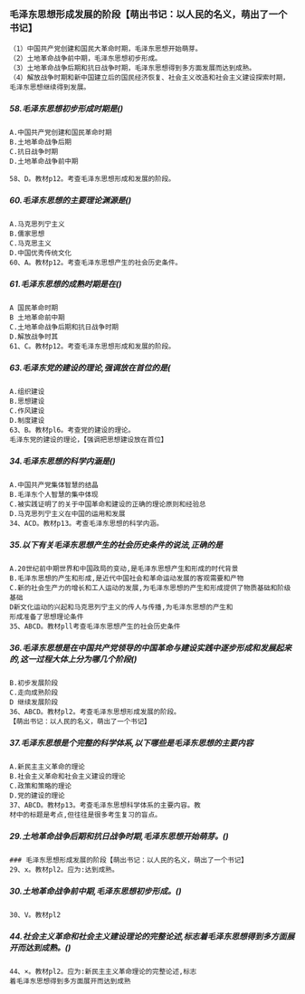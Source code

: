 ### 毛泽东思想形成发展的阶段【萌出书记：以人民的名义，萌出了一个书记】
    （1）中国共产党创建和国民大革命时期，毛泽东思想开始萌芽。
    （2）土地革命战争前中期，毛泽东思想初步形成。
    （3）土地革命战争后期和抗日战争时期，毛泽东思想得到多方面发展而达到成熟。
    （4）解放战争时期和新中国建立后的国民经济恢复、社会主义改造和社会主义建设探索时期，毛泽东思想继续得到发展。
    
##### 58.毛泽东思想初步形成时期是()
    A.中国共产党创建和国民革命时期
    B.土地革命战争后期
    C.抗日战争时期
    D.土地革命战争前中期
    
    58、D。教材p12。考查毛泽东思想形成和发展的阶段。
    

##### 60.毛泽东思想的主要理论渊源是()
    A.马克思列宁主义
    B.儒家思想
    C.马克思主义
    D.中国优秀传统文化
    60、A。教材p12。考查毛泽东思想产生的社会历史条件。

##### 61.毛泽东思想的成熟时期是在()
    A 国民革命时期
    B 土地革命前中期
    C.土地革命战争后期和抗日战争时期
    D.解放战争时其
    61、C。教材p12。考查毛泽东思想形成和发展的阶段。

##### 63.毛泽东党的建设的理论,强调放在首位的是(
    A.组织建设
    B.思想建设
    C.作风建设
    D.制度建设    
    63、B。教材pl6。考查党的建设的理论。
    毛泽东党的建设的理论，【强调把思想建设放在首位】

##### 34.毛泽东思想的科学内涵是()
    A.中国共产党集体智慧的结晶
    B.毛泽东个人智慧的集中体现
    C.被实践证明了的关于中国革命和建设的正确的理论原则和经验总
    D.马克思列宁主义在中国的运用和发展
    34、ACD。教材p13。考查毛泽东思想的科学内涵。

##### 35.以下有关毛泽东思想产生的社会历史条件的说法,正确的是
    A.20世纪前中期世界和中国政局的变动,是毛泽东思想产生和形成的时代背景
    B.毛泽东思想的产生和形成,是近代中国社会和革命运动发展的客观需要和产物
    C.新的社会生产力的增长和工人运动的发展,为毛泽东思想的产生和形成提供了物质基础和阶级基础
    D新文化运动的兴起和马克思列宁主义的传人与传播,为毛泽东思想的产生和
    形成准备了思想理论条件
    35、ABCD。教材pll考查毛泽东思想产生的社会历史条件

##### 36.毛泽东思想是在中国共产党领导的中国革命与建设实践中逐步形成和发展起来的,这一过程大体上分为哪几个阶段()
    B.初步发展阶段
    C.走向成熟阶段
    D 继续发展阶段
    36、ABCD。教材pl2。考查毛泽东思想形成发展的阶段。
    【萌出书记：以人民的名义，萌出了一个书记】


##### 37.毛泽东思想是个完整的科学体系,以下哪些是毛泽东思想的主要内容
    A.新民主主义革命的理论
    B.社会主义革命和社会主义建设的理论
    C.政策和策略的理论
    D.党的建设的理论
    37、ABCD。教材p13。考查毛泽东思想科学体系的主要内容。教
    材中的标题是考点,但往往是很多考生复习的盲点。

##### 29.土地革命战争后期和抗日战争时期,毛泽东思想开始萌芽。()
    ### 毛泽东思想形成发展的阶段【萌出书记：以人民的名义，萌出了一个书记】
    29、x。教材pl2。应为:达到成熟。

##### 30.土地革命战争前中期,毛泽东思想初步形成。()
    30、V。教材pl2
    
##### 44.社会主义革命和社会主义建设理论的完整论述,标志着毛泽东思想得到多方面展开而达到成熟。()
    44、×。教材pl2。应为:新民主主义革命理论的完整论述,标志
    着毛泽东思想得到多方面展开而达到成熟     



















    